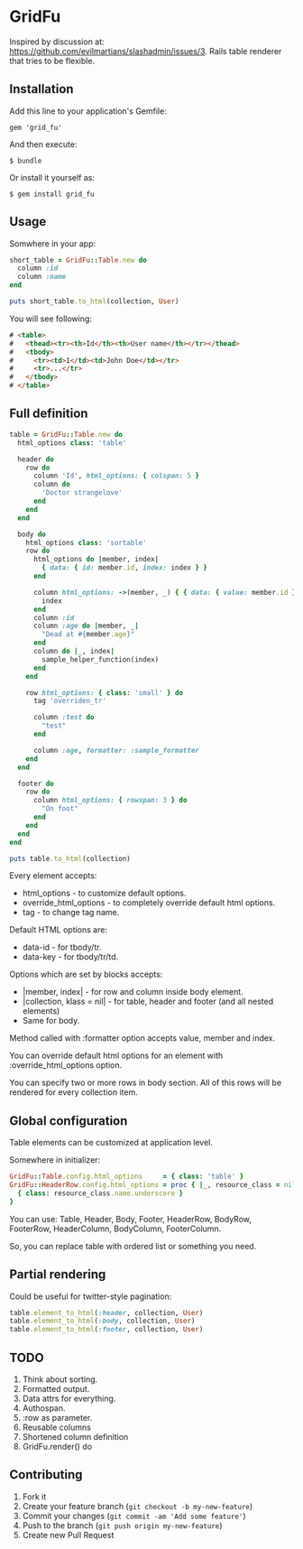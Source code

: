 # GridFu

Inspired by discussion at: https://github.com/evilmartians/slashadmin/issues/3.
Rails table renderer that tries to be flexible.

## Installation

Add this line to your application's Gemfile:

    gem 'grid_fu'

And then execute:

    $ bundle

Or install it yourself as:

    $ gem install grid_fu

## Usage

Somwhere in your app:

```ruby
short_table = GridFu::Table.new do
  column :id
  column :name
end

puts short_table.to_html(collection, User)
```

You will see following:

```html
# <table>
#   <thead><tr><th>Id</th><th>User name</th></tr></thead>
#   <tbody>
#     <tr><td>1</td><td>John Doe</td></tr>
#     <tr>...</tr>
#   </tbody>
# </table>
```

## Full definition

```ruby
table = GridFu::Table.new do
  html_options class: 'table'

  header do
    row do
      column 'Id', html_options: { colspan: 5 }
      column do
        'Doctor strangelove'
      end
    end
  end

  body do
    html_options class: 'sortable'
    row do
      html_options do |member, index|
        { data: { id: member.id, index: index } }
      end

      column html_options: ->(member, _) { { data: { value: member.id } } } do |_, index|
        index
      end
      column :id
      column :age do |member, _|
        "Dead at #{member.age}"
      end
      column do |_, index|
        sample_helper_function(index)
      end
    end

    row html_options: { class: 'small' } do
      tag 'overriden_tr'

      column :test do
        "test"
      end

      column :age, formatter: :sample_formatter
    end
  end

  footer do
    row do
      column html_options: { rowspan: 3 } do
        "On foot"
      end
    end
  end
end

puts table.to_html(collection)
```

Every element accepts:
* html_options - to customize default options.
* override_html_options - to completely override default html options.
* tag - to change tag name.

Default HTML options are:
* data-id - for tbody/tr.
* data-key - for tbody/tr/td.

Options which are set by blocks accepts:
* |member, index| - for row and column inside body element.
* |collection, klass = nil| - for table, header and footer (and all nested elements)
* Same for body.

Method called with :formatter option accepts value, member and index.

You can override default html options for an element with :override_html_options
option.

You can specify two or more rows in body section. All of this rows will be
rendered for every collection item.

## Global configuration

Table elements can be customized at application level.

Somewhere in initializer:

```ruby
GridFu::Table.config.html_options     = { class: 'table' }
GridFu::HeaderRow.config.html_options = proc { |_, resource_class = nil|
  { class: resource_class.name.underscore }
}
```

You can use: Table, Header, Body, Footer, HeaderRow, BodyRow, FooterRow,
HeaderColumn, BodyColumn, FooterColumn.

So, you can replace table with ordered list or something you need.

## Partial rendering

Could be useful for twitter-style pagination:

```ruby
table.element_to_html(:header, collection, User)
table.element_to_html(:body, collection, User)
table.element_to_html(:footer, collection, User)
```

## TODO

1. Think about sorting.
2. Formatted output.
3. Data attrs for everything.
4. Authospan.
5. :row as parameter.
6. Reusable columns
7. Shortened column definition
8. GridFu.render() do

## Contributing

1. Fork it
2. Create your feature branch (`git checkout -b my-new-feature`)
3. Commit your changes (`git commit -am 'Add some feature'`)
4. Push to the branch (`git push origin my-new-feature`)
5. Create new Pull Request
